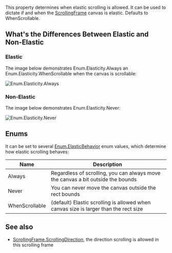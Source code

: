 This property determines when elastic scrolling is allowed. It can be used to dictate if and when the [ScrollingFrame](https://developer.roblox.com/api-reference/class/ScrollingFrame) canvas is elastic. Defaults to WhenScrollable.

## What's the Differences Between Elastic and Non-Elastic

### Elastic

The image below demonstrates Enum.Elasticity.Always an Enum.Elasticity.WhenScrollable when the canvas is scrollable:

![Enum.Elasticity.Always][1]

### Non-Elastic

The image below demonstrates Enum.Elasticity.Never:

![Enum.Elasticity.Never][2]

## Enums

It can be set to several [Enum.ElasticBehavior](https://developer.roblox.com/search#stq=ElasticBehavior) enum values, which determine how elastic scrolling behaves:

| Name | Description |
| --- | --- |
| Always | Regardless of scrolling, you can always move the canvas a bit outside the bounds |
| Never | You can never move the canvas outside the rect bounds |
| WhenScrollable | (default) Elastic scrolling is allowed when canvas size is larger than the rect size |

## See also

  - [ScrollingFrame.ScrollingDirection](https://developer.roblox.com/api-reference/property/ScrollingFrame/ScrollingDirection), the direction scrolling is allowed in this scrolling frame

[1]: https://developer.roblox.com/assets/5c6366ca0a42866d41de58a4/ElasticityAlways.gif

[2]: https://developer.roblox.com/assets/5c6366e26d61b3c84129fe2f/ElasticityNever.gif